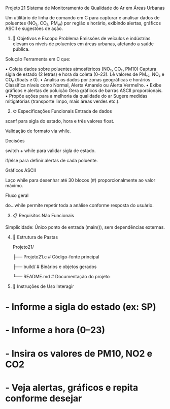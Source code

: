 Projeto 21
Sistema de Monitoramento de Qualidade do Ar em Áreas Urbanas

Um utilitário de linha de comando em C para capturar e analisar dados de poluentes (NO₂, CO₂, PM₁₀) por região e horário, exibindo alertas, gráficos ASCII e sugestões de ação.

1. 🔭 Objetivos e Escopo
Problema
Emissões de veículos e indústrias elevam os níveis de poluentes em áreas urbanas, afetando a saúde pública.

Solução
Ferramenta em C que:

• Coleta dados sobre poluentes atmosféricos (NO₂, CO₂, PM10) 
    Captura sigla de estado (2 letras) e hora da coleta (0–23).
    Lê valores de PM₁₀, NO₂ e CO₂ (floats ≥ 0).
• Analisa os dados por zonas geográficas e horários 
    Classifica níveis como Normal, Alerta Amarelo ou Alerta Vermelho.
• Exibe gráficos e alertas de poluição
    Gera gráficos de barras ASCII proporcionais.
• Propõe ações para a melhoria da qualidade do ar 
    Sugere medidas mitigatórias (transporte limpo, mais áreas verdes etc.).


2. ⚙️ Especificações Funcionais
  Entrada de dados

  scanf para sigla do estado, hora e três valores float.

  Validação de formato via while.

  Decisões

  switch + while para validar sigla de estado.

  if/else para definir alertas de cada poluente.

  Gráficos ASCII

  Laço while para desenhar até 30 blocos (#) proporcionalmente ao valor máximo.

  Fluxo geral

  do…while permite repetir toda a análise conforme resposta do usuário.

3. 📋 Requisitos Não Funcionais

Simplicidade: Único ponto de entrada (main()), sem dependências externas.

4. 📂 Estrutura de Pastas

    Projeto21/

    ├── Projeto21.c        # Código-fonte principal

    ├── build/             # Binários e objetos gerados

    └── README.md          # Documentação do projeto

6. 🚀 Instruções de Uso
 Interagir
#    - Informe a sigla do estado (ex: SP)
#    - Informe a hora (0–23)
#    - Insira os valores de PM10, NO2 e CO2
#    - Veja alertas, gráficos e repita conforme desejar

